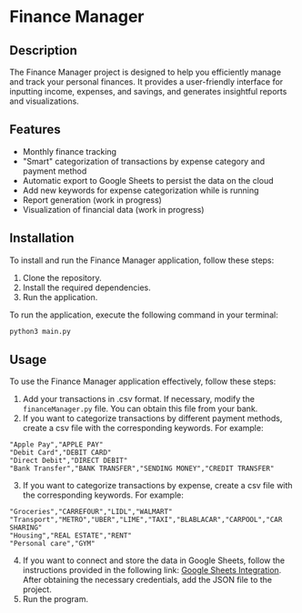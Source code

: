 # Finance Manager

## Description

The Finance Manager project is designed to help you efficiently manage and track your personal finances. It provides a user-friendly interface for inputting income, expenses, and savings, and generates insightful reports and visualizations.

## Features

- Monthly finance tracking
- "Smart" categorization of transactions by expense category and payment method
- Automatic export to Google Sheets to persist the data on the cloud
- Add new keywords for expense categorization while is running 
- Report generation (work in progress)
- Visualization of financial data (work in progress)

## Installation
To install and run the Finance Manager application, follow these steps:

1. Clone the repository.
2. Install the required dependencies.
3. Run the application.

To run the application, execute the following command in your terminal:

```bash
python3 main.py
```

## Usage
To use the Finance Manager application effectively, follow these steps:

1. Add your transactions in .csv format. If necessary, modify the `financeManager.py` file. You can obtain this file from your bank.
2. If you want to categorize transactions by different payment methods, create a csv file with the corresponding keywords. For example:

```
"Apple Pay","APPLE PAY"
"Debit Card","DEBIT CARD"
"Direct Debit","DIRECT DEBIT"
"Bank Transfer","BANK TRANSFER","SENDING MONEY","CREDIT TRANSFER"
```

3. If you want to categorize transactions by expense, create a csv file with the corresponding keywords. For example:

```
"Groceries","CARREFOUR","LIDL","WALMART"
"Transport","METRO","UBER","LIME","TAXI","BLABLACAR","CARPOOL","CAR SHARING"
"Housing","REAL ESTATE","RENT"
"Personal care","GYM"
```

4. If you want to connect and store the data in Google Sheets, follow the instructions provided in the following link: [Google Sheets Integration](https://docs.gspread.org/en/latest/oauth2.html). After obtaining the necessary credentials, add the JSON file to the project.
5. Run the program.

